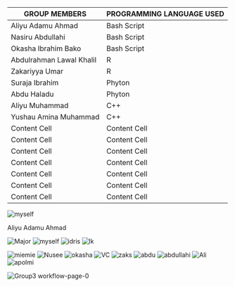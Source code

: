 | GROUP MEMBERS | PROGRAMMING LANGUAGE USED  |
| ------------- | ------------- |
| Aliyu Adamu Ahmad  | Bash Script  |
| Nasiru Abdullahi  | Bash Script  |
| Okasha Ibrahim Bako  | Bash Script  |
| Abdulrahman Lawal Khalil  | R  |
| Zakariyya Umar  | R  |
| Suraja Ibrahim  | Phyton  |
| Abdu Haladu  | Phyton  |
| Aliyu Muhammad  | C++  |
| Yushau Amina Muhammad  | C++  |
| Content Cell  | Content Cell  |
| Content Cell  | Content Cell  |
| Content Cell  | Content Cell  |
| Content Cell  | Content Cell  |
| Content Cell  | Content Cell  |
| Content Cell  | Content Cell  |
| Content Cell  | Content Cell  |


![myself](https://user-images.githubusercontent.com/95003138/143777930-530cea61-c757-4db6-a660-3fe070f49c64.jpeg)

Aliyu Adamu Ahmad

![Major](https://user-images.githubusercontent.com/95003138/143777928-5591fd22-95e8-4822-a24b-5a29cde60942.jpg)
![myself](https://user-images.githubusercontent.com/95003138/143777925-0546ed8f-32a8-4afc-8dd3-a7b6064690cf.jpg)
![idris](https://user-images.githubusercontent.com/95003138/143777926-264f7fc9-8df2-47ef-b528-851f1d170116.jpg)
![lk](https://user-images.githubusercontent.com/95003138/143777927-2ee3641b-ebca-4c20-b968-ae691b77a846.jpg)

![miemie](https://user-images.githubusercontent.com/95003138/143777929-e0340815-6263-4123-b629-8bc2a17a2398.jpg)
![Nusee](https://user-images.githubusercontent.com/95003138/143777933-d32141be-fff9-4682-9574-b25b54ba2ddf.jpg)
![okasha](https://user-images.githubusercontent.com/95003138/143777935-527dedc9-56ce-4598-bbc3-8d7c16ef8da0.jpg)
![VC](https://user-images.githubusercontent.com/95003138/143777937-a10c79fc-c96a-4999-99f2-0ead6e3387e5.jpg)
![zaks](https://user-images.githubusercontent.com/95003138/143777940-44b6e510-6bbb-404d-9a7f-80cd8c540742.jpg)
![abdu](https://user-images.githubusercontent.com/95003138/143777941-04481da5-7681-45c3-8403-937bc61b8b5e.jpg)
![abdullahi](https://user-images.githubusercontent.com/95003138/143777942-50d05843-4284-423a-83ac-f170c5389e83.jpg)
![Ali](https://user-images.githubusercontent.com/95003138/143777943-65b2aeef-3927-42b4-882d-88993425c01a.jpg)
![apolmi](https://user-images.githubusercontent.com/95003138/143777946-85462a40-8f9e-4881-8e46-75b52cc51a1a.jpg)

![Group3 workflow-page-0](https://user-images.githubusercontent.com/95003138/143778153-a7f2090d-9017-4d46-9a33-33a37951fb6c.jpg)
